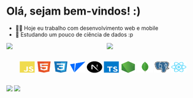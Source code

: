 # Olá, sejam bem-vindos! :)

- 👨‍💻 Hoje eu trabalho com desenvolvimento web e mobile
- 🌱 Estudando um pouco de ciência de dados :p

<div style="display: flex; justify-content: space-between;">
  <a href="https://github.com/coqzieiro" style="flex-basis: 48%;">
    <img height="145em" src="https://github-readme-stats.vercel.app/api?username=coqzieiro&show_icons=true&theme=dracula&include_all_commits=true&count_private=true"/>
  </a>
  <a href="https://github.com/coqzieiro" style="flex-basis: 48%;">
    <img height="145em" src="https://github-readme-stats.vercel.app/api/top-langs/?username=coqzieiro&layout=compact&langs_count=16&theme=dracula"/>
  </a>
</div>

##

<div style="margin-top: 20px;">
  <p style="text-align: center;">
    <img alt="Felipe-Js" height="30" width="40" src="https://raw.githubusercontent.com/devicons/devicon/master/icons/javascript/javascript-plain.svg">
    <img alt="Felipe-HTML" height="30" width="40" src="https://raw.githubusercontent.com/devicons/devicon/master/icons/html5/html5-original.svg">
    <img alt="Felipe-CSS" height="30" width="40" src="https://raw.githubusercontent.com/devicons/devicon/master/icons/css3/css3-original.svg">
    <img alt="Felipe-Vite" height="30" width="40" src="https://raw.githubusercontent.com/devicons/devicon/master/icons/vite/vite-original.svg">
    <img alt="Felipe-Next" height="30" width="40" src="https://raw.githubusercontent.com/devicons/devicon/master/icons/nextjs/nextjs-original.svg">
    <img alt="Felipe-TypeScript" height="30" width="40" src="https://raw.githubusercontent.com/devicons/devicon/master/icons/typescript/typescript-original.svg">
    <img alt="Felipe-Node" height="30" width="40" src="https://raw.githubusercontent.com/devicons/devicon/master/icons/nodejs/nodejs-original.svg">
    <img alt="Felipe-MongoDB" height="30" width="40" src="https://raw.githubusercontent.com/devicons/devicon/master/icons/mongodb/mongodb-original.svg">
    <img alt="Felipe-PostgreSQL" height="30" width="40" src="https://raw.githubusercontent.com/devicons/devicon/master/icons/postgresql/postgresql-original.svg">
    <img alt="Felipe-React" height="30" width="40" src="https://raw.githubusercontent.com/devicons/devicon/master/icons/react/react-original.svg">
  </p>
</div>

##

<div> 
  <a href="https://www.instagram.com/felipecoqz_/" target="_blank"><img src="https://img.shields.io/badge/-Instagram-%23E4405F?style=for-the-badge&logo=instagram&logoColor=white" target="_blank"></a>
  <a href="https://www.linkedin.com/in/felipe-da-costa-coqueiro-713406227/" target="_blank"><img src="https://img.shields.io/badge/-LinkedIn-%230077B5?style=for-the-badge&logo=linkedin&logoColor=white" target="_blank"></a> 
</div>
